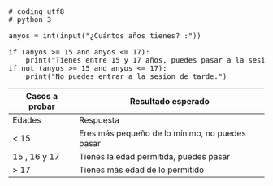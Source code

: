 <pre>
    
# coding utf8
# python 3

anyos = int(input("¿Cuántos años tienes? :"))

if (anyos >= 15 and anyos <= 17):
    print("Tienes entre 15 y 17 años, puedes pasar a la sesión de tarde")
if not (anyos >= 15 and anyos <= 17):
    print("No puedes entrar a la sesion de tarde.")
</pre>


| Casos a probar | Resultado esperado |
| -------------- | ------------------ |
| Edades | Respuesta |
| < 15 | Eres más pequeño de lo mínimo, no puedes pasar |
| 15 , 16 y 17 | Tienes la edad permitida, puedes pasar |
| > 17 | Tienes más edad de lo permitido |
